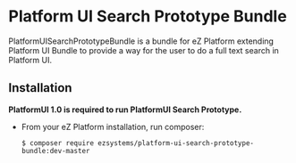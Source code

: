 # Platform UI Search Prototype Bundle

PlatformUISearchPrototypeBundle is a bundle for eZ Platform extending Platform UI Bundle
to provide a way for the user to do a full text search in Platform UI.


## Installation

**PlatformUI 1.0 is required to run PlatformUI Search Prototype.**

* From your eZ Platform installation, run composer:

  ```
  $ composer require ezsystems/platform-ui-search-prototype-bundle:dev-master
  ```
